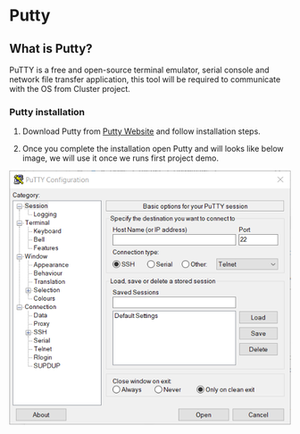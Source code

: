 # Putty

## What is Putty? 
PuTTY is a free and open-source terminal emulator, serial console and network file transfer application, this tool will be required to communicate with the OS from Cluster project. 

### Putty installation 

1. Download Putty from  [Putty Website](https://www.putty.org) and follow installation steps. 

	
2. Once you complete the installation open Putty and will looks like below image, we will use it once we runs first project demo. 

![Putty Main page](./media/image-3.png#center)
